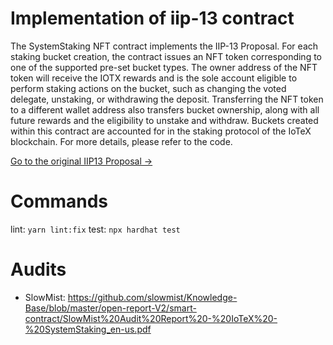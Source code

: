 # Implementation of iip-13 contract
The SystemStaking NFT contract implements the IIP-13 Proposal. For each staking bucket creation, the contract issues an NFT token corresponding to one of the supported pre-set bucket types. The owner address of the NFT token will receive the IOTX rewards and is the sole account eligible to perform staking actions on the bucket, such as changing the voted delegate, unstaking, or withdrawing the deposit. Transferring the NFT token to a different wallet address also transfers bucket ownership, along with all future rewards and the eligibility to unstake and withdraw. Buckets created within this contract are accounted for in the staking protocol of the IoTeX blockchain. For more details, please refer to the code.

[Go to the original IIP13 Proposal ->](https://github.com/iotexproject/iips/blob/master/iip-13.md)

# Commands
lint: `yarn lint:fix`
test: `npx hardhat test`

# Audits
- SlowMist: https://github.com/slowmist/Knowledge-Base/blob/master/open-report-V2/smart-contract/SlowMist%20Audit%20Report%20-%20IoTeX%20-%20SystemStaking_en-us.pdf
